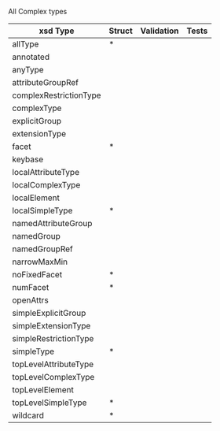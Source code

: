 All Complex types

| xsd Type | Struct | Validation | Tests |
| -------- | ------ | ---------- | ----- |
|allType| * |
|annotated
|anyType
|attributeGroupRef
|complexRestrictionType
|complexType
|explicitGroup
|extensionType
|facet| * |
|keybase
|localAttributeType
|localComplexType
|localElement
|localSimpleType| * |
|namedAttributeGroup
|namedGroup
|namedGroupRef
|narrowMaxMin
|noFixedFacet| * |
|numFacet| * |
|openAttrs
|simpleExplicitGroup
|simpleExtensionType
|simpleRestrictionType
|simpleType| * |
|topLevelAttributeType
|topLevelComplexType
|topLevelElement
|topLevelSimpleType| * |
|wildcard| * |
